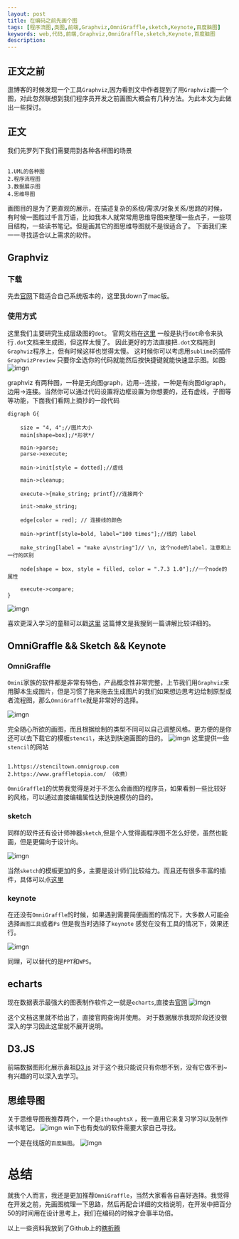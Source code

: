 ```yaml
---
layout: post
title: 在编码之前先画个图
tags: [程序流图,类图,前端,Graphviz,OmniGraffle,sketch,Keynote,百度脑图]
keywords: web,代码,前端,Graphviz,OmniGraffle,sketch,Keynote,百度脑图
description: 
---
```


## 正文之前
逛博客的时候发现一个工具`Graphviz`,因为看到文中作者提到了用`Graphviz`画一个图，对此忽然联想到我们程序员开发之前画图大概会有几种方法。为此本文为此做出一些探讨。

## 正文

我们先罗列下我们需要用到各种各样图的场景

```

1.UML的各种图
2.程序流程图
3.数据展示图
4.思维导图

```
画图目的是为了更直观的展示，在描述复杂的系统/需求/对象关系/思路的时候，有时候一图胜过千言万语，比如我本人就常常用思维导图来整理一些点子，一些项目结构，一些读书笔记。但是画其它的图思维导图就不是很适合了。
下面我们来一一寻找适合以上需求的软件。

## Graphviz

### 下载
先去[官网](http://www.graphviz.org/)下载适合自己系统版本的，这里我down了mac版。

### 使用方式

这里我们主要研究生成层级图的`dot`。
官网文档在[这里](http://www.graphviz.org/content/dot-language)
一般是执行`dot`命令来执行`.dot`文档来生成图，但这样太慢了。
因此更好的方法直接把`.dot`文档拖到`Graphviz`程序上，但有时候这样也觉得太慢。
这时候你可以考虑用`sublime`的插件`GraphvizPreview`
只要你全选你的代码就能然后按快捷键就能快速显示图。如图:
![imgn](http://img.haoqiao.me/Graphviz1-1.png)


graphviz 有两种图，一种是无向图graph，边用--连接，一种是有向图digraph，边用->连接。当然你可以通过代码设置将边框设置为你想要的，还有虚线，子图等等功能，下面我们看网上摘抄的一段代码

```
digraph G{

	size = "4, 4";//图片大小
	main[shape=box];/*形状*/

	main->parse;
	parse->execute;

	main->init[style = dotted];//虚线

	main->cleanup;

	execute->{make_string; printf}//连接两个

	init->make_string;

	edge[color = red]; // 连接线的颜色

	main->printf[style=bold, label="100 times"];//线的 label

	make_string[label = "make a\nstring"]// \n, 这个node的label，注意和上一行的区别

	node[shape = box, style = filled, color = ".7.3 1.0"];//一个node的属性

	execute->compare;
}
```

![imgn](http://img.haoqiao.me/Graphviz1-2.png)

喜欢更深入学习的童鞋可以戳[这里](http://icodeit.org/2015/11/using-graphviz-drawing/) 这篇博文是我搜到一篇讲解比较详细的。

## OmniGraffle && Sketch && Keynote

### OmniGraffle

`Omini`家族的软件都是非常有特色，产品概念性非常完整，上节我们用`Graphviz`来用脚本生成图片，但是习惯了拖来拖去生成图片的我们如果想边思考边绘制原型或者流程图，那么`OmniGraffle`就是非常好的选择。

![imgn](http://img.haoqiao.me/OmniGraffle1-1.png)

完全随心所欲的画图，而且根据绘制的类型不同可以自己调整风格。更方便的是你还可以去下载它的模板`stencil`，来达到快速画图的目的。
![imgn](http://img.haoqiao.me/OmniGraffle1-2.png)
这里提供一些`stencil`的网站

```

1.https://stenciltown.omnigroup.com
2.https://www.graffletopia.com/ （收费）

```

`OmniGraffle1`的优势我觉得是对于不怎么会画图的程序员，如果看到一些比较好的风格，可以通过直接编辑属性达到快速模仿的目的。

### sketch

同样的软件还有设计师神器`sketch`,但是个人觉得画程序图不怎么好使，虽然也能画，但是更偏向于设计向。

![imgn](http://img.haoqiao.me/sketch1-1.png)

当然`sketch`的模板更加的多，主要是设计师们比较给力。而且还有很多丰富的插件，具体可以点[这里](https://www.zhihu.com/question/27495264)

### keynote

在还没有`OmniGraffle`的时候，如果遇到需要简便画图的情况下，大多数人可能会选择`画图工具`或者`Ps`
但是我当时选择了`keynote` 感觉在没有工具的情况下，效果还行。

![imgn](http://img.haoqiao.me/keynote1-1.png)

同理，可以替代的是`PPT`和`WPS`。

## echarts

现在数据表示最强大的图表制作软件之一就是`echarts`,直接去[官网](http://echarts.baidu.com/)
![imgn](http://img.haoqiao.me/9AB1D834-0F14-40BD-B10B-1EFBB317E319.png)

这个文档这里就不给出了，直接官网查询并使用。
对于数据展示我现阶段还没很深入的学习因此这里就不展开说明。

## D3.JS

前端数据图形化展示鼻祖[D3.js](https://github.com/d3/d3/wiki/Gallery)
对于这个我只能说只有你想不到，没有它做不到~
有兴趣的可以深入去学习。

## 思维导图
 
关于思维导图我推荐两个，一个是`ithoughtsX` ，我一直用它来复习学习以及制作读书笔记。
![imgn](http://img.haoqiao.me/ithoughtsX.png)
win下也有类似的软件需要大家自己寻找。

一个是在线版的`百度脑图`。
![imgn](http://img.haoqiao.me/baidunaotu.png)

# 总结

就我个人而言，我还是更加推荐`OmniGraffle`，当然大家看各自喜好选择。我觉得在开发之前，先画图梳理一下思路，然后再配合详细的文档说明，在开发中把百分50的时间用在设计思考上，我们在编码的时候才会事半功倍。

以上一些资料我放到了Github上的[瞎折腾](https://github.com/linshuizhaoying/toss)

